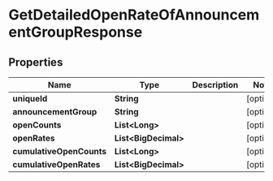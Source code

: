 

# GetDetailedOpenRateOfAnnouncementGroupResponse


## Properties

| Name | Type | Description | Notes |
|------------ | ------------- | ------------- | -------------|
|**uniqueId** | **String** |  |  [optional] |
|**announcementGroup** | **String** |  |  [optional] |
|**openCounts** | **List&lt;Long&gt;** |  |  [optional] |
|**openRates** | **List&lt;BigDecimal&gt;** |  |  [optional] |
|**cumulativeOpenCounts** | **List&lt;Long&gt;** |  |  [optional] |
|**cumulativeOpenRates** | **List&lt;BigDecimal&gt;** |  |  [optional] |



